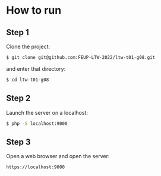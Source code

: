 # How to run

## Step 1

Clone the project:

```bash
$ git clone git@github.com:FEUP-LTW-2022/ltw-t01-g08.git
```

and enter that directory:

```bash
$ cd ltw-t01-g08
```

## Step 2

Launch the server on a localhost:
```bash
$ php -S localhost:9000
```

## Step 3

Open a web browser and open the server:
```
https://localhost:9000
```